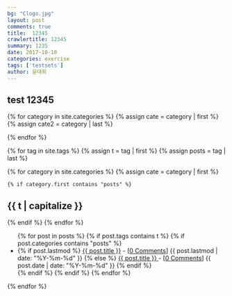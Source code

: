 ```yaml
---
bg: "Clogo.jpg"
layout: post
comments: true
title:  12345
crawlertitle: 12345
summary: 1235
date: 2017-10-10
categories: exercise
tags: ['testsets']
author: 윤대희
---
```


## test 12345 ##

{% for category in site.categories %}
    {% assign cate = category | first %}
    {% assign cate2 = category | last %}

{% endfor %}


{% for tag in site.tags %}
  {% assign t = tag | first %}
  {% assign posts = tag | last %}
  
{% for category in site.categories %}
    {% assign cate = category | first %}
    
    {% if category.first contains "posts" %}

<h2 class="category-key" id="{{ t | downcase }}">{{ t | capitalize }}</h2>

{% endif %}
{% endfor %}

  <ul class="year">
  {% for post in posts %}
    {% if post.tags contains t %}
      {% if post.categories contains "posts" %}    
<li>
  {% if post.lastmod %}
    <a href="{{ post.url }}">{{ post.title }}</a> - [<a href="{{ post.url }}#disqus_thread" data-disqus-identifier="{{ post.id }}">0 Comments</a>]
    <span class="date">{{ post.lastmod | date: "%Y-%m-%d"  }}</span>
  {% else %}
    <a href="{{ post.url }}">{{ post.title }} </a> - [<a href="{{ post.url }}#disqus_thread" data-disqus-identifier="{{ post.id }}">0 Comments</a>]
    <span class="date">{{ post.date | date: "%Y-%m-%d"  }}</span>
  {% endif %}
</li>
      {% endif %}   
    {% endif %}
  {% endfor %}
  </ul>
{% endfor %}
